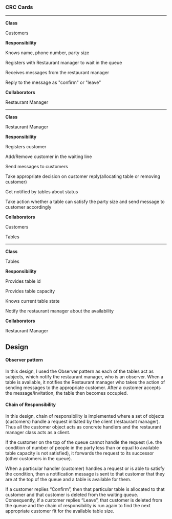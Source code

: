 ### CRC Cards

---


**Class** 

Customers

**Responsibility** 

Knows name, phone number, party size

Registers with Restaurant manager to wait in the queue

Receives messages from the restaurant manager

Reply to the message as "confirm" or "leave"

**Collaborators**

Restaurant Manager

---



**Class** 

Restaurant Manager

**Responsibility** 

Registers customer

Add/Remove customer in the waiting line

Send messages to customers

Take appropriate decision on customer reply(allocating table or removing customer)

Get notified by tables about status

Take action whether a table can satisfy the party size and send message to customer accordingly

**Collaborators**

Customers

Tables

---



**Class** 

Tables

**Responsibility** 

Provides table id

Provides table capacity

Knows current table state

Notify the restaurant manager about the availability 

**Collaborators**

Restaurant Manager








## Design

#### Observer pattern

In this design, I used the Observer pattern as each of the tables act as subjects, which notify the restaurant manager, who is an observer. When a table is available, it notifies the Restaurant manager who takes the action of sending messages to the appropriate customer. After a customer accepts the message/invitation, the table then becomes occupied.

#### Chain of Responsibility

In this design, chain of responsibility is implemented where a set of objects (customers) handle a request initiated by the client (restaurant manager).  Thus all the customer object acts as concrete handlers and the restaurant manager class acts as a client.

If the customer on the top of the queue cannot handle the request  (i.e. the condition of number of people in the party less than or equal  to available table capacity is not satisfied), it forwards the request to its successor (other customers in the queue).

When a particular handler (customer) handles a request or is able to  satisfy the condition, then a notification message is sent to that  customer that they are at the top of the queue and a table is available  for them.

If a customer replies “Confirm”, then that particular table is  allocated to that customer and that customer is deleted from the waiting  queue. Consequently, if a customer replies “Leave”, that customer is deleted from the queue and the chain of responsibility is run again to find the next appropriate customer fit for the available table size.
